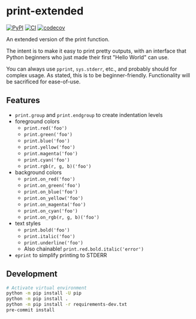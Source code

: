# print-extended

[![PyPI](https://img.shields.io/pypi/v/python-print-extended)](https://pypi.org/project/python-print-extended/)
[![CI](https://github.com/spenserblack/python-print-extended/actions/workflows/ci.yml/badge.svg)](https://github.com/spenserblack/python-print-extended/actions/workflows/ci.yml)
[![codecov](https://codecov.io/gh/spenserblack/python-print-extended/branch/main/graph/badge.svg?token=tgIB3T966J)](https://codecov.io/gh/spenserblack/python-print-extended)

An extended version of the print function.

The intent is to make it easy to print pretty outputs, with an interface
that Python beginners who just made their first "Hello World" can use.

You can always use `pprint`, `sys.stderr`, etc., and probably should for
complex usage. As stated, this is to be beginner-friendly. Functionality
will be sacrificed for ease-of-use.

## Features

- `print.group` and `print.endgroup` to create indentation levels
- foreground colors
  - `print.red('foo')`
  - `print.green('foo')`
  - `print.blue('foo')`
  - `print.yellow('foo')`
  - `print.magenta('foo')`
  - `print.cyan('foo')`
  - `print.rgb(r, g, b)('foo')`
- background colors
  - `print.on_red('foo')`
  - `print.on_green('foo')`
  - `print.on_blue('foo')`
  - `print.on_yellow('foo')`
  - `print.on_magenta('foo')`
  - `print.on_cyan('foo')`
  - `print.on_rgb(r, g, b)('foo')`
- text styles
  - `print.bold('foo')`
  - `print.italic('foo')`
  - `print.underline('foo')`
  - Also chainable! `print.red.bold.italic('error')`
- `eprint` to simplify printing to STDERR

## Development

```bash
# Activate virtual environment
python -m pip install -U pip
python -m pip install .
python -m pip install -r requirements-dev.txt
pre-commit install
```
